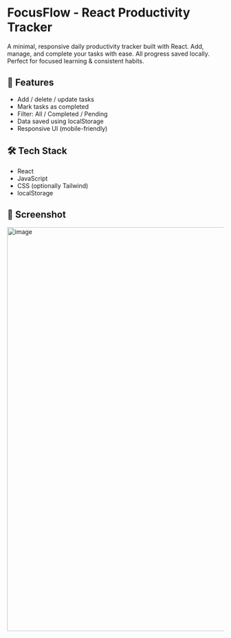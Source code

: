 # FocusFlow - React Productivity Tracker 

A minimal, responsive daily productivity tracker built with React. Add, manage, and complete your tasks with ease. All progress saved locally. Perfect for focused learning & consistent habits.

## 🔧 Features
- Add / delete / update tasks
- Mark tasks as completed
- Filter: All / Completed / Pending
- Data saved using localStorage
- Responsive UI (mobile-friendly)

## 🛠️ Tech Stack
- React
- JavaScript
- CSS (optionally Tailwind)
- localStorage



## 📸 Screenshot
<img width="1807" height="939" alt="image" src="https://github.com/user-attachments/assets/5c3a333d-7531-4725-a688-89e49296db12" />



